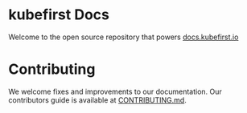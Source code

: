 # kubefirst Docs

Welcome to the open source repository that powers [docs.kubefirst.io](https://docs.kubefirst.io)

# Contributing

We welcome fixes and improvements to our documentation. Our contributors guide is available at [CONTRIBUTING.md](./CONTRIBUTING.md).


